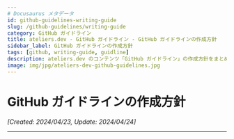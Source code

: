 ```yaml
---
# Docusaurus メタデータ
id: github-guidelines-writing-guide
slug: /github-guidelines/writing-guide
category: GitHub ガイドライン
title: ateliers.dev - GitHub ガイドライン - GitHub ガイドラインの作成方針
sidebar_label: GitHub ガイドラインの作成方針
tags: [github, writing-guide, guidline]
description: ateliers.dev のコンテンツ「GitHub ガイドライン」の作成方針をまとめています。
image: img/jpg/ateliers-dev-github-guidelines.jpg
---
```


# GitHub ガイドラインの作成方針
*[Created: 2024/04/23, Update: 2024/04/24]*

---

